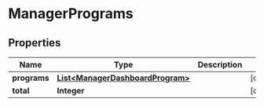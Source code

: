 
# ManagerPrograms

## Properties
Name | Type | Description | Notes
------------ | ------------- | ------------- | -------------
**programs** | [**List&lt;ManagerDashboardProgram&gt;**](ManagerDashboardProgram.md) |  |  [optional]
**total** | **Integer** |  |  [optional]



